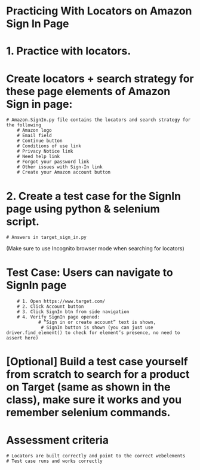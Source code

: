 # Practicing With Locators on Amazon Sign In Page 
# 1. Practice with locators. 
# Create locators + search strategy for these page elements of Amazon Sign in page:
    # Amazon.SignIn.py file contains the locators and search strategy for the following 
        # Amazon logo
        # Email field
        # Continue button
        # Conditions of use link
        # Privacy Notice link
        # Need help link
        # Forgot your password link
        # Other issues with Sign-In link
        # Create your Amazon account button

# 2. Create a test case for the SignIn page using python & selenium script. 
    # Answers in target_sign_in.py
(Make sure to use Incognito browser mode when searching for locators)

# Test Case: Users can navigate to SignIn page
        # 1. Open https://www.target.com/ 
        # 2. Click Account button
        # 3. Click SignIn btn from side navigation
        # 4. Verify SignIn page opened: 
                # “Sign in or create account” text is shown,
                 # SignIn button is shown (you can just use driver.find_element() to check for element’s presence, no need to assert here)

# [Optional] Build a test case yourself from scratch to search for a product on Target (same as shown in the class), make sure it works and you remember selenium commands.
# Assessment criteria
    # Locators are built correctly and point to the correct webelements
    # Test case runs and works correctly
